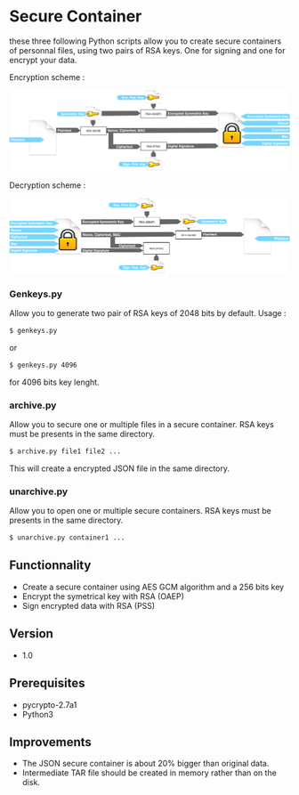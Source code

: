 # Secure Container

these three following Python scripts allow you to create secure containers of personnal files, using two pairs of RSA keys. One for signing  and one for encrypt your data.

Encryption scheme : 

![Encryption](encryption.png)

Decryption scheme : 

![Decryption](decryption.png)


### Genkeys.py

Allow you to generate two pair of RSA keys of 2048 bits by default. Usage :

```sh
$ genkeys.py
```

or 

```sh
$ genkeys.py 4096
```

for 4096 bits key lenght.

### archive.py

Allow you to secure one or multiple files in a secure container. RSA keys must be presents in the same directory.

```sh
$ archive.py file1 file2 ...
```

This will create a encrypted JSON file in the same directory.

### unarchive.py

Allow you to open one or multiple secure containers. RSA keys must be presents in the same directory.

```sh
$ unarchive.py container1 ...
```

## Functionnality

   - Create a secure container using AES GCM algorithm and a 256 bits key
   - Encrypt the symetrical key with RSA (OAEP)
   - Sign encrypted data with RSA (PSS)

## Version

 - 1.0


## Prerequisites
 - pycrypto-2.7a1
 - Python3


## Improvements
 - The JSON secure container is about 20% bigger than original data.
 - Intermediate TAR file should be created in memory rather than on the disk.
 